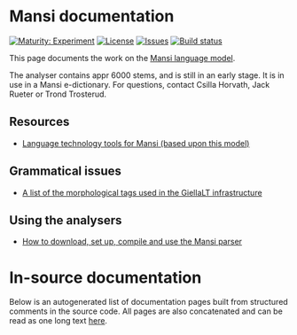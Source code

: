 # Mansi documentation

[![Maturity: Experiment](https://img.shields.io/badge/Maturity-Experiment-black.svg)](https://giellalt.github.io/MaturityClassification.html)
[![License](https://img.shields.io/github/license/giellalt/lang-mns)](https://raw.githubusercontent.com/giellalt/lang-mns/develop/LICENSE)
[![Issues](https://img.shields.io/github/issues/giellalt/lang-mns)](https://github.com/giellalt/lang-mns/issues)
[![Build status](https://github.com/giellalt/lang-mns/workflows/Speller%20CI+CD/badge.svg)](https://github.com/giellalt/lang-mns/actions)

This page documents the work on the [Mansi language model](https://github.com/giellalt/lang-mns).

The analyser contains appr 6000 stems, and is still in
an early stage. It is in use in a Mansi e-dictionary.
For questions, contact Csilla Horvath, Jack Rueter or Trond Trosterud.

## Resources

* [Language technology tools for Mansi (based upon this model)](https://giellatekno.uit.no/cgi/index.mns.eng.html)

## Grammatical issues

* [A list of the morphological tags used in the GiellaLT infrastructure](/lang/common/MorphologicalTags.html)


## Using the analysers

* [How to download, set up, compile and use the Mansi parser](/tools/docu-sme-manual.html)

# In-source documentation

Below is an autogenerated list of documentation pages built from structured comments in the source code. All pages are also concatenated and can be read as one long text [here](mns.md).

